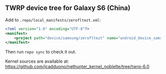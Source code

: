 ## TWRP device tree for Galaxy S6 (China)

Add to `.repo/local_manifests/zerofltezt.xml`:

```xml
<?xml version="1.0" encoding="UTF-8"?>
<manifest>
	<project path="device/samsung/zerofltezt" name="android_device_samsung_zerofltezt" remote="TeamWin" revision="android-6.0" />
</manifest>
```

Then run `repo sync` to check it out.

Kernel sources are available at: https://github.com/jcadduono/nethunter_kernel_noblelte/tree/twrp-6.0

